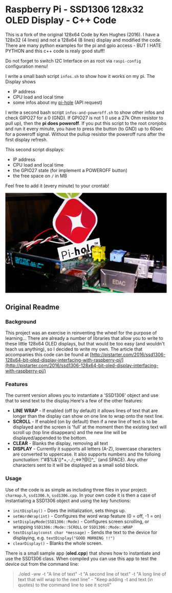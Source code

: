 # Raspberry Pi - SSD1306 128x32 OLED Display - C++ Code

This is a fork of the original 128x64 Code by Ken Hughes (2016). I have a 128x32 (4 lines) and not a
128x64 (8 lines) display and modified the code. There are many python examples for the pi and gpio 
access - BUT I HATE PYTHON and this c++ code is realy good stuff!

Do not forget to switch I2C Interface on as root via `raspi-config` configuration menu!

I write a small bash script `infos.sh` to show how it works on my pi. The Display shows

- IP address
- CPU load and local time
- some infos about my [pi-hole](https://pi-hole.net/) (API request)

I write a second bash script `infos-and-poweroff.sh` to show other infos
and check GIPO27 for a 0 (GND). If GPIO27 is not 1 (I use a 27k Ohm resistor
to pull up), then the **pi does poweroff**. If you put this script to
the root cronjobs and run it every minute, you have to press the button (to GND)
up to 60sec for a poweroff signal. Without the pullup resistor the
poweroff runs after the first display refresh.

This second script displays:

- IP address
- CPU load and local time
- the GPIO27 state (for implement a POWEROFF button)
- the free space on `/` in MB

Feel free to add it (every minute) to your crontab!

![example with pi-hole](img/pihole-example.jpg)

## Original Readme

### Background

This project was an exercise in reinventing the wheel for the purpose of learning...
There are already a number of libraries that allow you to write to these little 128x64 OLED displays, but that 
would be too easy (and wouldn't teach us anything), so I decided to write my own.
The article that accompanies this code can be found at [http://pistarter.com/2016/ssd1306-128x64-bit-oled-display-interfacing-with-raspberry-pi/](http://pistarter.com/2016/ssd1306-128x64-bit-oled-display-interfacing-with-raspberry-pi/)

### Features

The current version allows you to instantiate a 'SSD1306' object and use that to send text to the display.Here's a few of the other features:

- **LINE WRAP** - If enabled (off by default) it allows lines of text that are longer than the display can show on one line to wrap onto the next line.
- **SCROLL** - If enabled (on by default) then if a new line of text is to be displayed and the screen is 'full' at the moment then the existing text will scroll up (top line disappears) and the new line will be displayed/appended to the bottom.
- **CLEAR** - Blanks the display, removing all text
- **DISPLAY** - Currently it supports all letters (A-Z), lowercase characters are converted to uppercase. It also supports numbers and the folloing punctuation: !"#$%&'()*+,-./:;<=>?@[\]^_` (and SPACE). Any other characters sent to it will be displayed as a small solid block.
 
### Usage

Use of the code is as simple as including three files in your project: `charmap.h`, `ssd1306.h`, `ssd1306.cpp`. In your own code it is then a case of instantiating a SSD1306 object and using the key functions:

- `initDisplay()` - Does the initialization, sets things up. 
- `setWordWrap(int)` - Configures the word wrap feature (0 = off, -1 = on)
- `setDisplayMode(SSD1306::Mode)` - Configures screen scrolling, or wrapping `SSD1306::Mode::SCROLL` or `SSD1306::Mode::WRAP`
- `textDisplay(const char *message)` - Sends the text to the device for displaying, e.g. `textDisplay("GOOD MORNING !!")`
- `clearDisplay()` - Blanks the whole screen.
 
There is a small sample app (**oled.cpp**) that shows how to instantiate and use the SSD1306 class. When compiled you can use this app to test the device out from the command line:

>   ./oled -ww -t "A line of text" -t "A second line of text" -t "A long line of text that will wrap to the next line" - "Keep adding -t and text (in quotes) to the command line to see it scroll"

